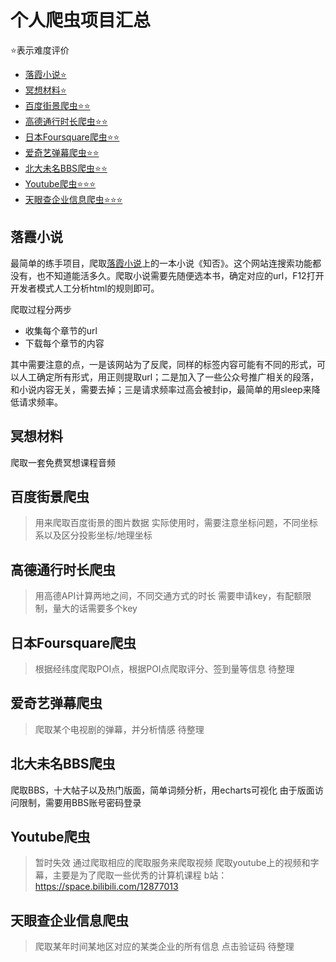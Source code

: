 # 个人爬虫项目汇总
⭐表示难度评价
- [落霞小说⭐](#落霞小说)  
- [冥想材料⭐](#冥想材料)  
- [百度街景爬虫⭐⭐](#百度街景爬虫)
- [高德通行时长爬虫⭐⭐](#高德通行时长爬虫)
- [日本Foursquare爬虫⭐⭐](#日本Foursquare爬虫)
- [爱奇艺弹幕爬虫⭐⭐](#爱奇艺弹幕爬虫)
- [北大未名BBS爬虫⭐⭐](#北大未名BBS爬虫)  
- [Youtube爬虫⭐⭐⭐](#Youtube爬虫)  
- [天眼查企业信息爬虫⭐⭐⭐](#天眼查企业信息爬虫)

## 落霞小说
最简单的练手项目，爬取[落霞小说](https://www.luoxia.org/)上的一本小说《知否》。这个网站连搜索功能都没有，也不知道能活多久。爬取小说需要先随便选本书，确定对应的url，F12打开开发者模式人工分析html的规则即可。

爬取过程分两步
* 收集每个章节的url
* 下载每个章节的内容

其中需要注意的点，一是该网站为了反爬，同样的标签内容可能有不同的形式，可以人工确定所有形式，用正则提取url；二是加入了一些公众号推广相关的段落，和小说内容无关，需要去掉；三是请求频率过高会被封ip，最简单的用sleep来降低请求频率。

## 冥想材料
爬取一套免费冥想课程音频

## 百度街景爬虫
> 用来爬取百度街景的图片数据
> 实际使用时，需要注意坐标问题，不同坐标系以及区分投影坐标/地理坐标

## 高德通行时长爬虫
> 用高德API计算两地之间，不同交通方式的时长
> 需要申请key，有配额限制，量大的话需要多个key

## 日本Foursquare爬虫
> 根据经纬度爬取POI点，根据POI点爬取评分、签到量等信息
> 待整理


## 爱奇艺弹幕爬虫
> 爬取某个电视剧的弹幕，并分析情感
> 待整理

## 北大未名BBS爬虫
爬取BBS，十大帖子以及热门版面，简单词频分析，用echarts可视化
由于版面访问限制，需要用BBS账号密码登录

## Youtube爬虫
> 暂时失效
> 通过爬取相应的爬取服务来爬取视频
> 爬取youtube上的视频和字幕，主要是为了爬取一些优秀的计算机课程
> b站：https://space.bilibili.com/12877013

## 天眼查企业信息爬虫
> 爬取某年时间某地区对应的某类企业的所有信息
> 点击验证码
> 待整理
